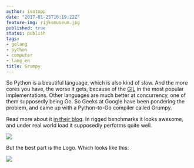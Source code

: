 ```yaml
---
author: isotopp
date: "2017-01-25T16:19:22Z"
feature-img: rijksmuseum.jpg
published: true
status: publish
tags:
- golang
- python
- computer
- lang_en
title: Grumpy
---
```


So Python is a beautiful language, which is also kind of slow.
And the more cores you have, the worse it gets, because of the
[GIL](https://en.wikipedia.org/wiki/Global_interpreter_lock)
in the most popular implementations.
Other languages are much better at concurrency, one of them supposedly being Go.
So Geeks at Google have been pondering the problem, and came up with a Python-to-Go compiler called
Grumpy.

Read more about it
[in their blog](https://opensource.googleblog.com/2017/01/grumpy-go-running-python.html).
In rigged benchmarks it looks awesome, and under real world load it supposedly performs quite well.

![](https://blog.koehntopp.info/uploads/2017/01/gil-at-work.png)

But the best part is the Logo. Which looks like this:

![](https://blog.koehntopp.info/uploads/2017/01/grumpy.png)
